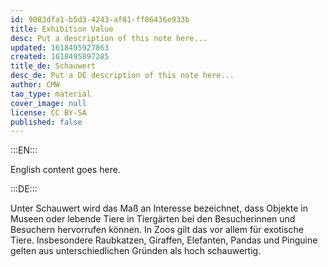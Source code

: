 ```yaml
---
id: 9083dfa1-b5d3-4243-af81-ff86436e933b
title: Exhibition Value
desc: Put a description of this note here...
updated: 1618495927863
created: 1618495897285
title_de: Schauwert
desc_de: Put a DE description of this note here...
author: CMW
tao_type: material
cover_image: null
license: CC BY-SA
published: false
---
```


:::EN:::

English content goes here.

:::DE:::

Unter Schauwert wird das Maß an Interesse bezeichnet, dass Objekte in Museen oder lebende Tiere in Tiergärten bei den Besucherinnen und Besuchern hervorrufen können. In Zoos gilt das vor allem für exotische Tiere. Insbesondere Raubkatzen, Giraffen, Elefanten, Pandas und Pinguine gelten aus unterschiedlichen Gründen als hoch schauwertig.
